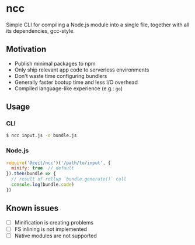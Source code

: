 # ncc

Simple CLI for compiling a Node.js module into a single file,
together with all its dependencies, gcc-style.

## Motivation

- Publish minimal packages to npm
- Only ship relevant app code to serverless environments
- Don't waste time configuring bundlers
- Generally faster bootup time and less I/O overhead
- Compiled language-like experience (e.g.: `go`)

## Usage

### CLI

```bash
$ ncc input.js -o bundle.js
```

### Node.js

```js
require('@zeit/ncc')('/path/to/input', {
  minify: true  // default
}).then(bundle => {
  // result of rollup `bundle.generate()` call
  console.log(bundle.code)
})
```

## Known issues

- [ ] Minification is creating problems
- [ ] FS inlining is not implemented
- [ ] Native modules are not supported

